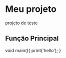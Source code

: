 # Meu projeto
projeto de teste
## Função Principal 
<picture>
void main(){
    print('hello');
}
</picture>
